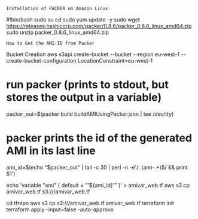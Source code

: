 ~~~~~~~~~~~~~~~~~~~~~~~~~~~~~~~~~~~~~~~
Installation of PACKER on Amazon Linux
~~~~~~~~~~~~~~~~~~~~~~~~~~~~~~~~~~~~~~~
#!bin/bash
sudo su
cd
sudo yum update -y
sudo wget https://releases.hashicorp.com/packer/0.8.6/packer_0.8.6_linux_amd64.zip
sudo unzip packer_0.8.6_linux_amd64.zip


~~~~~~~~~~~~~~~~~~~~~~~~~~~~~~~~~
How to Get the AMI-ID from Packer
~~~~~~~~~~~~~~~~~~~~~~~~~~~~~~~~~
Bucket Creation
aws s3api create-bucket --bucket <Name of the bucket> --region eu-west-1 --create-bucket-configuration LocationConstraint=eu-west-1

# run packer (prints to stdout, but stores the output in a variable)
packer_out=$(packer build buildAMIUsingPacker.json | tee /dev/tty)

# packer prints the id of the generated AMI in its last line
ami_id=$(echo "$packer_out" | tail -c 30 | perl -n -e'/: (ami-.+)$/ && print $1')

echo 'variable "ami" { default = "'${ami_id}'" }' > amivar_web.tf
aws s3 cp amivar_web.tf s3://<CreatedBucketName>/amivar_web.tf

cd tfrepo
aws s3 cp s3://<CreatedBucketName>/amivar_web.tf amivar_web.tf
terraform init
terraform apply -input=false -auto-approve
